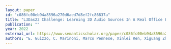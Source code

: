 ```yaml
---
layout: paper
id: "c086fc00eb94a8596a270d6aed7d8ef2fc86837a"
title: "L3Das22 Challenge: Learning 3D Audio Sources In A Real Office Environment"
publication: ""
year: 2022
external_url: https://www.semanticscholar.org/paper/c086fc00eb94a8596a270d6aed7d8ef2fc86837a
authors: "E. Guizzo, C. Marinoni, Marco Pennese, Xinlei Ren, Xiguang Zheng, Chen Zhang, B. Masiero, A. Uncini, D. Comminiello"
---
```

